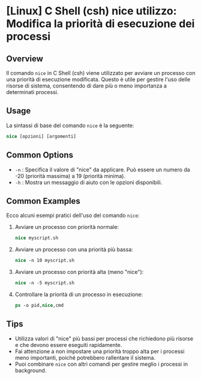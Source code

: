 # [Linux] C Shell (csh) nice utilizzo: Modifica la priorità di esecuzione dei processi

## Overview
Il comando `nice` in C Shell (csh) viene utilizzato per avviare un processo con una priorità di esecuzione modificata. Questo è utile per gestire l'uso delle risorse di sistema, consentendo di dare più o meno importanza a determinati processi.

## Usage
La sintassi di base del comando `nice` è la seguente:

```csh
nice [opzioni] [argomenti]
```

## Common Options
- `-n` : Specifica il valore di "nice" da applicare. Può essere un numero da -20 (priorità massima) a 19 (priorità minima).
- `-h` : Mostra un messaggio di aiuto con le opzioni disponibili.

## Common Examples
Ecco alcuni esempi pratici dell'uso del comando `nice`:

1. Avviare un processo con priorità normale:
   ```csh
   nice myscript.sh
   ```

2. Avviare un processo con una priorità più bassa:
   ```csh
   nice -n 10 myscript.sh
   ```

3. Avviare un processo con priorità alta (meno "nice"):
   ```csh
   nice -n -5 myscript.sh
   ```

4. Controllare la priorità di un processo in esecuzione:
   ```csh
   ps -o pid,nice,cmd
   ```

## Tips
- Utilizza valori di "nice" più bassi per processi che richiedono più risorse e che devono essere eseguiti rapidamente.
- Fai attenzione a non impostare una priorità troppo alta per i processi meno importanti, poiché potrebbero rallentare il sistema.
- Puoi combinare `nice` con altri comandi per gestire meglio i processi in background.